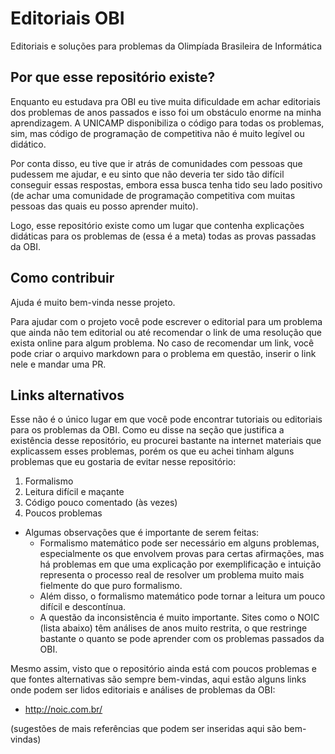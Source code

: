 # Editoriais OBI
Editoriais e soluções para problemas da Olimpíada Brasileira de Informática

## Por que esse repositório existe?
Enquanto eu estudava pra OBI eu tive muita dificuldade em achar editoriais dos problemas de anos passados e isso foi um obstáculo enorme na minha aprendizagem. A UNICAMP disponibiliza o código para todas os problemas, sim, mas código de programação de competitiva não é muito legível ou didático.

Por conta disso, eu tive que ir atrás de comunidades com pessoas que pudessem me ajudar, e eu sinto que não deveria ter sido tão difícil conseguir essas respostas, embora essa busca tenha tido seu lado positivo (de achar uma comunidade de programação competitiva com muitas pessoas das quais eu posso aprender muito). 

Logo, esse repositório existe como um lugar que contenha explicações didáticas para os problemas de (essa é a meta) todas as provas passadas da OBI.

## Como contribuir
Ajuda é muito bem-vinda nesse projeto.

Para ajudar com o projeto você pode escrever o editorial para um problema que ainda não tem editorial ou até recomendar o link de uma resolução que exista online para algum problema. No caso de recomendar um link, você pode criar o arquivo markdown para o problema em questão, inserir o link nele e mandar uma PR.

## Links alternativos
Esse não é o único lugar em que você pode encontrar tutoriais ou editoriais para os problemas da OBI. Como eu disse na seção que justifica a existência desse repositório, eu procurei bastante na internet materiais que explicassem esses problemas, porém os que eu achei tinham alguns problemas que eu gostaria de evitar nesse repositório:

1. Formalismo
2. Leitura difícil e maçante
3. Código pouco comentado (às vezes)
4. Poucos problemas

- Algumas observações que é importante de serem feitas:
    - Formalismo matemático pode ser necessário em alguns problemas, especialmente os que envolvem provas para certas afirmações, mas há problemas em que uma explicação por exemplificação e intuição representa o processo real de resolver um problema muito mais fielmente do que puro formalismo.
    - Além disso, o formalismo matemático pode tornar a leitura um pouco difícil e descontínua.
    - A questão da inconsistência é muito importante. Sites como o NOIC (lista abaixo) têm análises de anos muito restrita, o que restringe bastante o quanto se pode aprender com os problemas passados da OBI.
 
Mesmo assim, visto que o repositório ainda está com poucos problemas e que fontes alternativas são sempre bem-vindas, aqui estão alguns links onde podem ser lidos editoriais e análises de problemas da OBI:
- http://noic.com.br/

(sugestões de mais referências que podem ser inseridas aqui são bem-vindas)